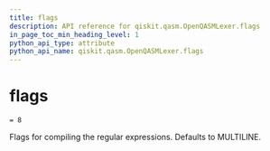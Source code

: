 ```yaml
---
title: flags
description: API reference for qiskit.qasm.OpenQASMLexer.flags
in_page_toc_min_heading_level: 1
python_api_type: attribute
python_api_name: qiskit.qasm.OpenQASMLexer.flags
---
```


# flags

<span id="qiskit.qasm.OpenQASMLexer.flags" />

`= 8`

Flags for compiling the regular expressions. Defaults to MULTILINE.

